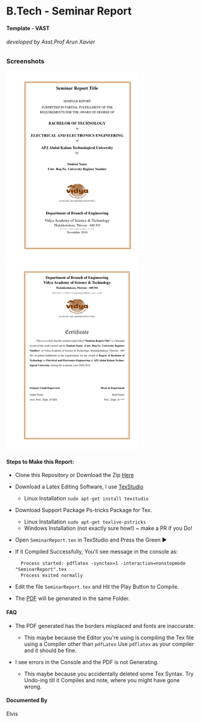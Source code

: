 # B.Tech - Seminar Report
#### Template - VAST
###### <i> developed by Asst.Prof Arun Xavier</i>

### Screenshots
<img src="git_hosting/sample1.jpg" alt="Title Page" width="350"/> <img src="git_hosting/sample2.jpg" alt="Certificate Page" width="350"/>

#### Steps to Make this Report:
- Clone this Repository or Download the Zip [Here](https://github.com/elvistony/btech-seminar-template/archive/main.zip "Seminar Template")
- Download a Latex Editing Software, I use [TexStudio](https://www.texstudio.org/) 
  - Linux Installation `sudo apt-get install texstudio`
- Download Support Package Ps-tricks Package for Tex.
  - Linux Installation `sudo apt-get texlive-pstricks`
  - Windows Installation (not exactly sure how!) ~ make a PR if you Do!
- Open `SeminarReport.tex` in TexStudio and Press the Green ▶️
- If it Compiled Successfully, You'll see message in the console as:
   
        Process started: pdflatex -synctex=1 -interaction=nonstopmode "SeminarReport".tex
        Process exited normally

- Edit the file `SeminarReport.tex` and Hit the Play Button to Compile.
- The [PDF](SeminarReport.pdf) will be generated in the same Folder.

#### FAQ

- The PDF generated has the borders misplaced and fonts are inaccurate.
  - This maybe because the Editor you're using is compiling the Tex file using a Compiler other than `pdfLatex`
    Use `pdflatex` as your compiler and it should be fine.

- I see errors in the Console and the PDF is not Generating.
  - This maybe because you accidentally deleted some Tex Syntax. Try Undo-ing till it Compiles and note, where you might have gone wrong.


#### Documented By
Elvis

